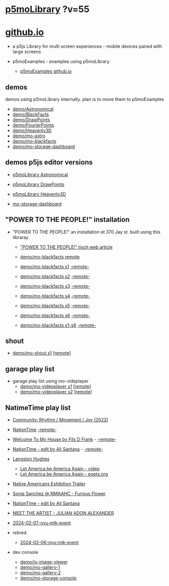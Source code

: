 # [p5moLibrary](https://github.com/molab-itp/p5moLibrary) ?v=55

# [github.io](https://molab-itp.github.io/p5moLibrary/src?v=55)

- a p5js Library for multi screen experiences - mobile devices paired with large screens

- p5moExamples - examples using p5moLibrary

  - [ p5moExamples github.io ](https://molab-itp.github.io/p5moExamples)

## demos

demos using p5moLibrary internally. plan is to move them to p5moExamples

- [demo/Astronomical](demo/Astronomical?v=55)
- [demo/BlackFacts](demo/BlackFacts?v=55)
- [demo/DrawPoints](demo/DrawPoints?v=55)
- [demo/FourierPoints](demo/FourierPoints?v=55)
- [demo/Heavenly3D](demo/Heavenly3D?v=55)
- [demo/mo-astro](demo/mo-astro?v=55)
- [demo/mo-blackfacts](demo/mo-blackfacts?v=55)
- [demo/mo-storage-dashboard](demo/mo-storage-dashboard?v=55)

## demos p5js editor versions

- [p5moLibrary Astronomical](https://editor.p5js.org/jht9629-nyu/sketches/iIIAb8KIDr)

- [p5moLibrary DrawPoints](https://editor.p5js.org/jht9629-nyu/sketches/TQyVoswjQ)

- [p5moLibrary Heavenly3D](https://editor.p5js.org/jht9629-nyu/sketches/6VM5IMP4m)

- [mo-storage-dashboard](https://editor.p5js.org/jht9629-nyu/sketches/Osz28nOS9)

## "POWER TO THE PEOPLE!" installation

- "POWER TO THE PEOPLE!" an installation at 370 Jay st. built using this libraray

  - ["POWER TO THE PEOPLE!" tisch web article](https://tisch.nyu.edu/itp/news/spring-2024/community-facing-interactive-installations-on-the-ground-floor-o)

  - [demo/mo-blackfacts remote](demo/mo-blackfacts?v=55)
  - [demo/mo-blackfacts s1](demo/mo-blackfacts?v=55&group=s1&qrcode=mo-blackfacts-qrcode-1.png) [-remote-](demo/mo-blackfacts?v=55&group=s1)
  - [demo/mo-blackfacts s2](demo/mo-blackfacts?v=55&group=s2&qrcode=mo-blackfacts-qrcode-2.png) [-remote-](demo/mo-blackfacts?v=55&group=s2)
  - [demo/mo-blackfacts s3](demo/mo-blackfacts?v=55&group=s3&qrcode=mo-blackfacts-qrcode-3.png) [-remote-](demo/mo-blackfacts?v=55&group=s3)
  - [demo/mo-blackfacts s4](demo/mo-blackfacts?v=55&group=s4&qrcode=mo-blackfacts-qrcode-4.png) [-remote-](demo/mo-blackfacts?v=55&group=s4)
  - [demo/mo-blackfacts s5](demo/mo-blackfacts?v=55&group=s5&qrcode=mo-blackfacts-qrcode-5.png) [-remote-](demo/mo-blackfacts?v=55&group=s5)
  - [demo/mo-blackfacts s6](demo/mo-blackfacts?v=55&group=s6&qrcode=mo-blackfacts-qrcode-6.png) [-remote-](demo/mo-blackfacts?v=55&group=s6)
  - [demo/mo-blackfacts s1-s6](demo/mo-blackfacts?v=55&group=s1,s2,s3,s4,s5,s6&qrcode=mo-blackfacts-qrcode-1-6.png) [-remote-](demo/mo-blackfacts?v=55&group=s1,s2,s3,s4,s5,s6)

## shout

- [demo/mo-shout s1](demo/mo-shout?v=55&group=s1&qrcode=mo-shout-qrcode-1.png) [[remote](qrcode/mo-shout.html?v=55&group=s1)]
<!-- https://molab-itp.github.io/p5moLibrary/src/qrcode/mo-shout.html?group=s1 -->

## garage play list

- garage play list using mo-videplayer
  - [demo/mo-videoplayer s1](demo/mo-videoplayer?v=55&group=s1&qrcode=mo-videoplayer-qrcode-1.png)
    [[remote](qrcode/mo-videoplayer.html?v=55&group=s1)]
  - [demo/mo-videoplayer s2](demo/mo-videoplayer?v=55&group=s2&qrcode=mo-videoplayer-qrcode-2.png)
    [[remote](qrcode/mo-videoplayer.html?v=55&group=s2)]

## NatimeTime play list

- [Community: Rhythm / Movement / Joy (2022)](demo/mo-videoplayer/index.html?playlist=8HfVf69nUX0)

- [NationTime](demo/mo-videoplayer/index.html?qrcode=NationTime.png) [-remote-](demo/mo-videoplayer/index.html)

- [Welcome To My House by Fils D Frank](demo/mo-videoplayer/?playlist=kinLtCLHYvo&title=Welcome%20To%20My%20House%20by%20Fils%20D%20Frank&qrcode=NationTime.png) - [-remote-](demo/mo-videoplayer/?playlist=kinLtCLHYvo&title=Welcome%20To%20My%20House%20by%20Fils%20D%20Frank)

- [NationTime - edit by Ali Santana](demo/mo-videoplayer/?playlist=-UtKxghWlvY&title=NationTime%20-%20ELUCID%20-%20BETAMAX&qrcode=NationTime.png) - [-remote-](demo/mo-videoplayer/?playlist=-UtKxghWlvY&title=NationTime%20-%20ELUCID%20-%20BETAMAX)

- [Langston Hughes ](demo/BlackFacts?playlist=XzI3huqpCi4)

  - [Let America be America Again - video](demo/mo-blackfacts?playlist=CFNM8GB_Yp0&title=%E2%98%85)
  - [Let America be America Again - poets.org](https://poets.org/poem/let-america-be-america-again)

- [Native Americans Exhibition Trailer](demo/BlackFacts?playlist=hpjNGTYvpxw)

- [Sonia Sanchez @ NMAAHC - Furious Flower](demo/mo-blackfacts?playlist=FNLp8e-cfgk&title=Sonia%20Sanchez)

- [NationTime - edit by Ali Santana](demo/mo-videoplayer?playlist=-UtKxghWlvY&title=NationTime%20-%20ELUCID%20-%20BETAMAX&qrcode=NationTime.png)

- [MEET THE ARTIST - JULIAN ADON ALEXANDER](demo/mo-blackfacts?playlist=wk0La_2igws&title=MEET%20THE%20ARTIST%20-%20JULIAN%20ADON%20ALEXANDE%20-%20What%20it%20is&qrcode=JULIAN.png)

- [2024-02-07-nyu-mlk-event](demo/mo-blackfacts?playlist=lG758MniLYg&qrcode=annoucement-01.png&title=2024-02-07-nyu-mlk-event)

- retired

  - [2024-02-06-nyu-mlk-event](demo/mo-blackfacts?playlist=zbRz5xTaLYI&qrcode=annoucement-01.png&title=2024-02-06-nyu-mlk-event)
  <!-- - [Weapons of White Destruction - TJ](demo/mo-blackfacts?playlist=ob8YQPGJiHY&title=Weapons%20of%20White%20Destruction%20-%20TJ&&qrcode=TJ.png) -->

- dev console

  - [demo/js-image-viewer](demo/js-image-viewer?v=55)
  - [demo/mo-gallery-1](demo/mo-gallery-1?v=55)
  - [demo/mo-gallery-2](demo/mo-gallery-2?v=55)
  - [demo/mo-storage-console](demo/mo-storage-console?v=55)

<!--

- retired
  - [demo/mo-astro-host-0](demo/mo-astro-host-0?v=55)
  - [demo/mo-astro-host-1](demo/mo-astro-host-1?v=55)
  - [demo/mo-astro-remote-0](demo/mo-astro-remote-0?v=55)
  - [demo/mo-astro-remote-1](demo/mo-astro-remote-1?v=55)

  - [demo/mo-blackfacts-host](demo/mo-blackfacts-host?v=55)
  - [demo/mo-blackfacts-remote](demo/mo-blackfacts-remote?v=55)

# https://www.youtube.com/watch?v=hpjNGTYvpxw
# The Land Carries Our Ancestors: Contemporary Art by Native Americans Exhibition Trailer

 -->
